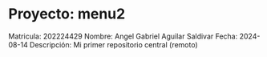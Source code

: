 # Proyecto: menu2
Matricula: 	202224429
Nombre: 	Angel Gabriel Aguilar Saldivar
Fecha: 		2024-08-14
Descripción:	Mi primer repositorio central (remoto)
